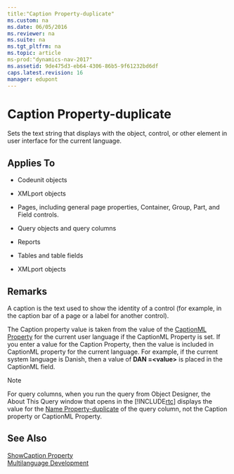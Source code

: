```yaml
---
title:"Caption Property-duplicate"
ms.custom: na
ms.date: 06/05/2016
ms.reviewer: na
ms.suite: na
ms.tgt_pltfrm: na
ms.topic: article
ms-prod:"dynamics-nav-2017"
ms.assetid: 9de475d3-eb64-4306-86b5-9f61232bd6df
caps.latest.revision: 16
manager: edupont
---
```

# Caption Property-duplicate
Sets the text string that displays with the object, control, or other element in user interface for the current language.  
  
## Applies To  
  
-   Codeunit objects  
  
-   XMLport objects  
  
-   Pages, including general page properties, Container, Group, Part, and Field controls.  
  
-   Query objects and query columns  
  
-   Reports  
  
-   Tables and table fields  
  
-   XMLport objects  
  
## Remarks  
 A caption is the text used to show the identity of a control \(for example, in the caption bar of a page or a label for another control\).  
  
 The Caption property value is taken from the value of the [CaptionML Property](CaptionML-Property.md) for the current user language if the CaptionML Property is set. If you enter a value for the Caption Property, then the value is included in CaptionML property for the current language. For example, if the current system language is Danish, then a value of **DAN \=\<value\>** is placed in the CaptionML field.  
  
> [!NOTE]  
>  For query columns, when you run the query from Object Designer, the About This Query window that opens in the [!INCLUDE[rtc](includes/rtc_md.md)] displays the value for the [Name Property\-duplicate](Name-Property-duplicate.md) of the query column, not the Caption property or CaptionML Property.  
  
## See Also  
 [ShowCaption Property](ShowCaption-Property.md)   
 [Multilanguage Development](Multilanguage-Development.md)